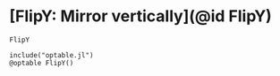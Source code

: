 # [FlipY: Mirror vertically](@id FlipY)

```@docs
FlipY
```

```@eval
include("optable.jl")
@optable FlipY()
```
